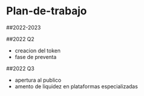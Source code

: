 # Plan-de-trabajo
##2022-2023

##2022 Q2
- creacion del token
- fase de preventa

##2022 Q3
- apertura al publico
- amento de liquidez en plataformas especializadas

